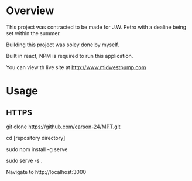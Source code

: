 # Overview
This project was contracted to be made for J.W. Petro with a dealine being set within the summer.

Building this project was soley done by myself.

Built in react, NPM is required to run this application.

You can view th live site at http://www.midwestpump.com

# Usage

## HTTPS
git clone https://github.com/carson-24/MPT.git

cd [repository directory]

sudo npm install -g serve

sudo serve -s .

Navigate to http://localhost:3000


